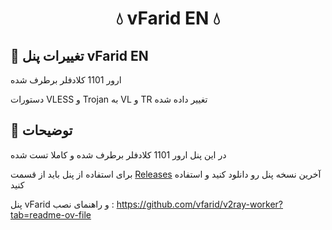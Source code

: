 <h1 align="center">💧 vFarid EN 💧</h1>

## 📌 تغییرات پنل vFarid EN

ارور 1101 کلادفلر برطرف شده

دستورات VLESS و Trojan به VL و TR تغییر داده شده

## 📜 توضیحات

در این پنل ارور 1101 کلادفلر برطرف شده و کاملا تست شده

برای استفاده از پنل باید از قسمت [Releases](https://github.com/iErfun/vFarid-EN/releases) آخرین نسخه پنل رو دانلود کنید و استفاده کنید

پنل vFarid و راهنمای نصب : https://github.com/vfarid/v2ray-worker?tab=readme-ov-file



